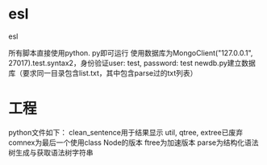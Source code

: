 # esl
esl

所有脚本直接使用python. py即可运行
使用数据库为MongoClient("127.0.0.1", 27017).test.syntax2，身份验证user: test, password: test
newdb.py建立数据库（要求同一目录包含list.txt，其中包含parse过的txt列表）

# 工程

python文件如下：
clean\_sentence用于结果显示
util, qtree, extree已废弃
comnex为最后一个使用class Node的版本
ftree为加速版本
parse为结构化语法树生成与获取语法树字符串
